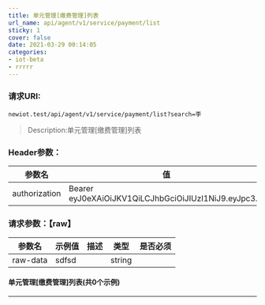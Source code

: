 ```yaml
---
title: 单元管理[缴费管理]列表
url_name: api/agent/v1/service/payment/list
sticky: 1
cover: false
date: 2021-03-29 00:14:05
categories: 
- iot-beta
- rrrrr
---
```



### 请求URI:

```http
newiot.test/api/agent/v1/service/payment/list?search=李
```

> Description:单元管理[缴费管理]列表

### Header参数：

|参数名|值|
|--|--|
| authorization | Bearer eyJ0eXAiOiJKV1QiLCJhbGciOiJIUzI1NiJ9.eyJpc3.... |

### 请求参数：【raw】

|参数名|示例值|描述|类型|是否必须|
|--|--|--|--|--|
| raw-data | sdfsd |  | string |  |

#### 单元管理[缴费管理]列表(共0个示例)

---

